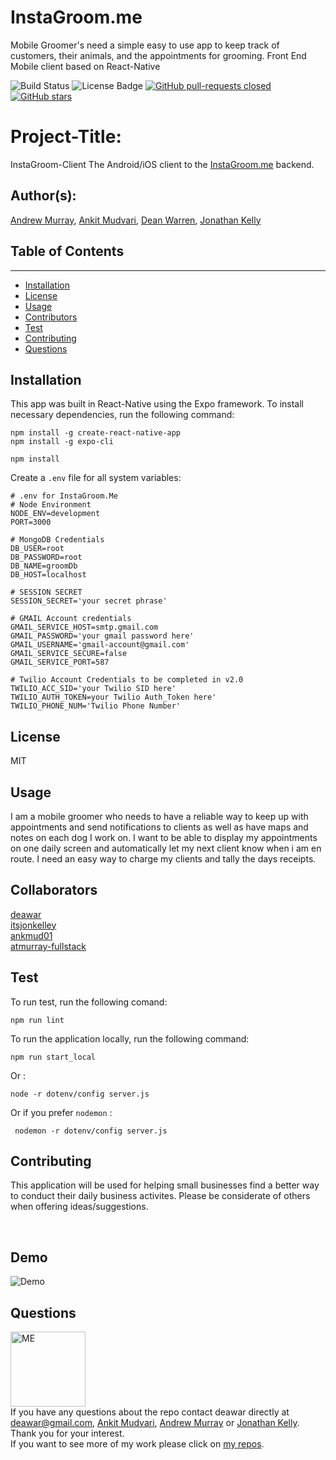 # InstaGroom.me
Mobile Groomer's need a simple easy to use app to keep track of customers, their animals, and the appointments for grooming. Front End Mobile client based on React-Native

![Build Status](https://img.shields.io/badge/build-passing-brightgreen?style=plastic)
        <img src="https://img.shields.io/badge/license-MIT-green?style=plastic" alt="License Badge">  [![GitHub pull-requests closed](https://img.shields.io/github/issues-pr-closed/deawar/instagroom-client.svg?style=plastic)](https://GitHub.com/deawar/instagroom-client/pull/) [![GitHub stars](https://img.shields.io/github/stars/deawar/instagroom-client.svg?style=social&label=Star&maxAge=2592000)](https://GitHub.com/deawar/instagroom-client/stargazers/)

# Project-Title: 
InstaGroom-Client  The Android/iOS client to the [InstaGroom.me](https://www.instagroom.me) backend.

## Author(s): 
[Andrew Murray](https://github.com/atmurray-fullstack), [Ankit Mudvari](https://github.com/ankmud01), [Dean Warren](https://github.com/deawar), [Jonathan Kelly](https://github.com/itsjonkelley)

## Table of Contents
<hr>

* [Installation](#installation)
* [License](#license)
* [Usage](#usage)
* [Contributors](#contributors)
* [Test](#test)
* [Contributing](#contributing)
* [Questions](#questions)

## Installation
This app was built in React-Native using the Expo framework.
To install necessary dependencies, run the following command:<br>
```
npm install -g create-react-native-app
npm install -g expo-cli
```

```
npm install
```
Create a `.env` file for all system variables:
```
# .env for InstaGroom.Me
# Node Environment
NODE_ENV=development
PORT=3000

# MongoDB Credentials
DB_USER=root
DB_PASSWORD=root
DB_NAME=groomDb
DB_HOST=localhost

# SESSION SECRET
SESSION_SECRET='your secret phrase'

# GMAIL Account credentials
GMAIL_SERVICE_HOST=smtp.gmail.com
GMAIL_PASSWORD='your gmail password here'
GMAIL_USERNAME='gmail-account@gmail.com'
GMAIL_SERVICE_SECURE=false
GMAIL_SERVICE_PORT=587

# Twilio Account Credentials to be completed in v2.0
TWILIO_ACC_SID='your Twilio SID here'
TWILIO_AUTH_TOKEN=your Twilio Auth_Token here'
TWILIO_PHONE_NUM='Twilio Phone Number'
```

## License
MIT

## Usage
I am a mobile groomer who needs to have a reliable way to keep up with appointments and send notifications to clients as well as have maps and notes on each dog I work on. I want to be able to display my appointments on one daily screen and automatically let my next client know when i am en route. I need an easy way to charge my clients and tally the days receipts. 

## Collaborators
[deawar](https://api.github.com/users/deawar/repos)<br>[itsjonkelley](https://api.github.com/users/itsjonkelley/repos)<br>[ankmud01](https://api.github.com/users/ankmud01/repos)<br>[atmurray-fullstack](https://api.github.com/users/atmurray-fullstack/repos)


## Test
To run test, run the following comand:<br>
```
npm run lint
```
To run the application locally, run the following command:<br>
```
npm run start_local
```
Or :<br>
```
node -r dotenv/config server.js 
```
Or if you prefer `nodemon` :<br>
```
 nodemon -r dotenv/config server.js
```

## Contributing
This application will be used for helping small businesses find a better way to conduct their daily business activites. Please be considerate of others when offering ideas/suggestions.

<br>

## Demo
<img src="https://placeholder.com" alt="Demo">

## Questions

<img src="https://avatars1.githubusercontent.com/u/15312495?s=400&u=ca57805f0913479f15a13ed8e5a1577eb95c0926&v=4" alt="ME" width="120" height="120"><br>
If you have any questions about the repo contact deawar directly at deawar@gmail.com, [Ankit Mudvari](https://github.com/ankmud01), [Andrew Murray](https://github.com/atmurray-fullstack) or [Jonathan Kelly](https://github.com/itsjonkelley). Thank you for your interest.<br>
If you want to see more of my work please click on [my repos](https://github.com/deawar?tab=repositories).


